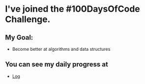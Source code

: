 # I've joined the #100DaysOfCode Challenge.

## My Goal:
* Become better at algorithms and data structures

## You can see my daily progress at
* [Log](log.md) 
